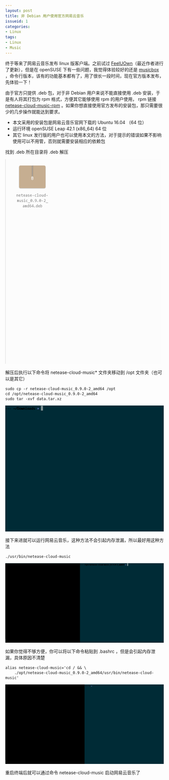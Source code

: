 ```yaml
---
layout: post
title: 非 Debian 用户使用官方网易云音乐
issueid: 1
categories: 
- Linux
tags:
- Linux
- Music
---
```


终于等来了网易云音乐发布 linux 版客户端。之前试过 [FeelUOwn](https://github.com/cosven/FeelUOwn)（最近作者进行了更新），但是在 openSUSE 下有一些问题，我觉得体验较好的还是 [musicbox](https://github.com/darknessomi/musicbox) ，命令行版本，该有的功能基本都有了，用了很长一段时间，现在官方版本发布，先体验一下！

由于官方只提供 .deb 包，对于非 Debian 用户来说不能直接使用 .deb 安装，于是有人将其打包为 rpm 格式，方便其它能够使用 rpm 的用户使用， rpm 链接 [netease-cloud-music-rpm](https://github.com/Senorsen/netease-cloud-music-rpm) 。如果你想直接使用官方发布的安装包，那只需要很少的几步操作就能达到要求。

- 本文采用的安装包是网易云音乐官网下载的 Ubuntu 16.04 （64 位）
- 运行环境 openSUSE Leap 42.1 (x86_64) 64 位
- 其它 linux 发行版的用户也可以使用本文的方法，对于提示的错误如果不影响使用可以不用管，否则就需要安装相应的依赖包

找到 .deb 所在目录将 .deb 解压

![解压.deb](/images/1.gif)

解压后执行以下命令将 netease-cloud-music* 文件夹移动到 /opt 文件夹（也可以是其它）

```
sudo cp -r netease-cloud-music_0.9.0-2_amd64 /opt
cd /opt/netease-cloud-music_0.9.0-2_amd64
sudo tar -xvf data.tar.xz
```

![移动文件夹](/images/2.gif)

接下来进就可以运行网易云音乐，这种方法不会引起内存泄漏，所以最好用这种方法

```
./usr/bin/netease-cloud-music
```

![运行网易云音乐](/images/3.gif)

如果你觉得不够方便，你可以将以下命令粘贴到 .bashrc ，但是会引起内存泄漏，具体原因不清楚

```
alias netease-cloud-music='cd / && \
    ./opt/netease-cloud-music_0.9.0-2_amd64/usr/bin/netease-cloud-music'
```

![命令运行网易云音乐](/images/4.gif)

重启终端后就可以通过命令 netease-cloud-music 启动网易云音乐了
